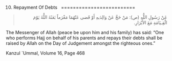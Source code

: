 10.  Repayment Of Debts  
=========================

<blockquote dir="rtl">
  <p>
عَنْ رَسُولِ اللٌّهِ (ص): مَنْ حَجَّ عَنْ وَالِدَيهِ أَوْ قَضى
عَنْهُمَا مَغْرَماً بَعَثَهُ اللٌّهُ يَوْمَ الْقِـيَامَةِ مَعَ
الأَبْرَارِ.
  </p>
</blockquote>

The Messenger of Allah (peace be upon him and his family) has said: “One
who performs Hajj on behalf of his parents and repays their debts shall
be raised by Allah on the Day of Judgement amongst the righteous ones.”

Kanzul \`Ummal, Volume 16, Page 468


